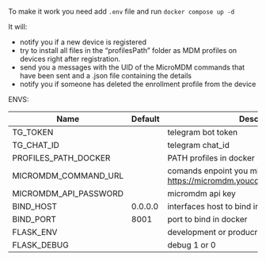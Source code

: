To make it work you need add `.env` file and run `docker compose up -d`

It will:
- notify you if a new device is registered
- try to install all files in the “profilesPath” folder as MDM profiles on devices right after registration.
- send you a messages with the UID of the MicroMDM commands that have been sent and a .json file containing the details
- notify you if someone has deleted the enrollment profile from the device

ENVS:

| Name                  | Default | Description                                                                        |
|-----------------------|---------|------------------------------------------------------------------------------------|
| TG_TOKEN              |         | telegram bot token                                                                 |
| TG_CHAT_ID            |         | telegram chat_id                                                                   |
| PROFILES_PATH_DOCKER  |         | PATH profiles in docker                                                            |
| MICROMDM_COMMAND_URL  |         | comands enpoint you micromdm, example: https://micromdm.youcompany.org/v1/commands |
| MICROMDM_API_PASSWORD |         | micromdm api key                                                                   |
| BIND_HOST             | 0.0.0.0 | interfaces host to bind in docker                                                  |
| BIND_PORT             | 8001    | port to bind in docker                                                             |
| FLASK_ENV             |         | development or producrion                                                          |
| FLASK_DEBUG           |         | debug 1 or 0                                                                       |